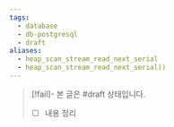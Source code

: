```yaml
---
tags:
  - database
  - db-postgresql
  - draft
aliases:
  - heap_scan_stream_read_next_serial
  - heap_scan_stream_read_next_serial()
---
```

> [!fail]- 본 글은 #draft 상태입니다.
> - [ ] 내용 정리